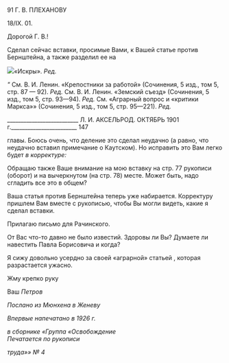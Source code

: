 91 Г. В. ПЛЕХАНОВУ

18/IX. 01.

Дорогой Г. В.!

Сделал сейчас вставки, просимые Вами, к Вашей статье против Бернштейна, а также разделил ее на

![](file:///C:/Users/bot32/AppData/Local/Temp/msohtmlclip1/01/clip_image001.png)«Искры». _Ред._

_"_ См. В. И. Ленин. «Крепостники за работой» (Сочинения, 5 изд., том 5, стр. 87 — 92). _Ред._ См. В. И. Ленин. «Земский съезд» (Сочинения, 5 изд., том 5, стр. 93—94). _Ред._ См. «Аграрный вопрос и «критики Маркса»» (Сочинения, 5 изд., том 5, стр. 95—221). _Ред._

  

__________________________ Л. И. АКСЕЛЬРОД. ОКТЯБРЬ 1901 г.________________________ 147

главы. Боюсь очень, что деление это сделал неудачно (а равно, что неудачно вставил примечание о Каутском). Но исправить это Вам легко будет _в корректуре:_

Обращаю также Ваше внимание на мою вставку на стр. 77 рукописи (оборот) и на вычеркнутом (на стр. 78) месте. Может быть, надо сгладить все это в общем?

Ваша статья против Бернштейна теперь уже набирается. Корректуру пришлем Вам вместе с рукописью, чтобы Вы могли видеть, какие я сделал вставки.

Прилагаю письмо для Рачинского.

От Вас что-то давно не было известий. Здоровы ли Вы? Думаете ли навестить Павла Борисовича и когда?

Я сижу довольно усердно за своей «аграрной» статьей , которая разрастается ужас­но.

Жму крепко руку

Ваш _Петров_

_Послано из Мюнхена в Женеву_

_Впервые напечатано в 1926 г._

_в сборнике «Группа «Освобождение_                                                         _Печатается по рукописи_

_труда»» № 4_